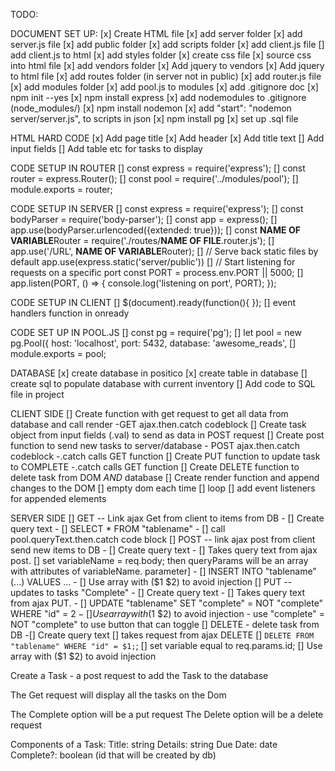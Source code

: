 TODO: 

DOCUMENT SET UP: 
    [x] Create HTML file 
    [x] add server folder
    [x] add server.js file
    [x] add public folder
    [x] add scripts folder
    [x] add client.js file
    [] add client.js to html
    [x] add styles folder
    [x] create css file 
    [x] source css into html file
    [x] add vendors folder
    [x] Add jquery to vendors
    [x] Add jquery to html file
    [x] add routes folder (in server not in public)
    [x] add router.js file
    [x] add modules folder
    [x] add pool.js to modules
    [x] add .gitignore doc 
    [x] npm init --yes
    [x] npm install express 
    [x] add nodemodules to .gitignore (node_modules/)
    [x] npm install nodemon
    [x] add "start": "nodemon server/server.js", to scripts in json
    [x] npm install pg
    [x] set up .sql file

HTML HARD CODE
    [x] Add page title 
    [x] Add header 
    [x] Add title text
    [] Add input fields 
    [] Add table etc for tasks to display 


CODE SETUP IN ROUTER
    [] const express = require('express');
    [] const router = express.Router();
    [] const pool = require('../modules/pool');
    [] module.exports = router;

CODE SETUP IN SERVER
    [] const express = require('express');
    [] const bodyParser = require('body-parser');
    [] const app = express();
    [] app.use(bodyParser.urlencoded({extended: true}));
    [] const **NAME OF VARIABLE**Router = require('./routes/**NAME OF FILE**.router.js');
    [] app.use('/URL', **NAME OF VARIABLE**Router);
    [] // Serve back static files by default
        app.use(express.static('server/public'))
    [] // Start listening for requests on a specific port
        const PORT = process.env.PORT || 5000;
    [] app.listen(PORT, () => {
            console.log('listening on port', PORT);
        });

CODE SETUP IN CLIENT
    [] $(document).ready(function(){ });
    [] event handlers function in onready


CODE SET UP IN POOL.JS
    [] const pg = require('pg');
    [] let pool = new pg.Pool({
        host: 'localhost',
        port: 5432,
        database: 'awesome_reads', 
    [] module.exports = pool;

DATABASE
    [x] create database in positico
    [x] create table in database
    [] create sql to populate database with current inventory
    [] Add code to SQL file in project

CLIENT SIDE
    [] Create function with get request to get all data from database and call render 
        -GET ajax.then.catch codeblock
    [] Create task object from input fields (.val) to send as data in POST request
    [] Create post function to send new tasks to server/database
        - POST ajax.then.catch codeblock
        -.catch calls GET function 
    [] Create PUT function to update task to COMPLETE
        -.catch calls GET function 
    [] Create DELETE function to delete task from DOM *AND* database 
    [] Create render function and append changes to the DOM 
        [] empty dom each time 
        [] loop
    [] add event listeners for appended elements 

SERVER SIDE 
    [] GET -- Link ajax Get from client to items from DB
            - [] Create query text
                - [] SELECT * FROM "tablename"
            - [] call pool.queryText.then.catch code block
    [] POST -- link ajax post from client send new items to DB
            - [] Create query text
                - [] Takes query text from ajax post.
                    [] set variableName = req.body; then queryParams will be an array with attributes of variableName. parameter]
                    - [] INSERT INTO "tablename" (...) VALUES ...
                    - [] Use array with ($1 $2) to avoid injection
    [] PUT -- updates to tasks "Complete" 
            - [] Create query text
                - [] Takes query text from ajax PUT.
                    - [] UPDATE "tablename" SET "complete" = NOT "complete" WHERE "id" = $2
                    - [] Use array with ($1 $2) to avoid injection
                    - use "complete" = NOT "complete" to use button that can toggle
    [] DELETE - delete task from DB 
            -[] Create query text
                [] takes request from ajax DELETE
                    [] `DELETE FROM "tablename"
                        WHERE "id" = $1;`;
                    [] set variable equal to  req.params.id;
                    [] Use array with ($1 $2) to avoid injection


Create a Task - a post request to add the Task to the database

The Get request will display all the tasks on the Dom  

The Complete option will be a put request
The Delete option will be a delete request


Components of a Task: 
    Title: string
    Details: string
    Due Date: date
    Complete?: boolean
    (id that will be created by db)


